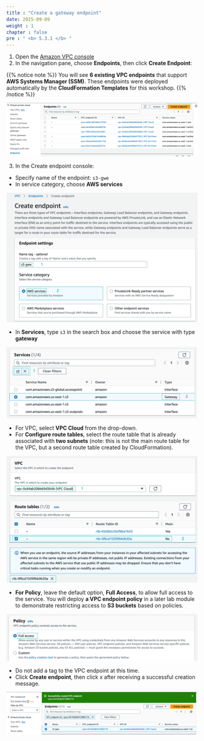 ```yaml
---
title : "Create a gateway endpoint"
date: 2025-09-09
weight : 1
chapter : false
pre : " <b> 5.3.1 </b> "
---
```


1. Open the [Amazon VPC console](https://us-east-1.console.aws.amazon.com/vpc/home?region=us-east-1#Home:)
2. In the navigation pane, choose **Endpoints**, then click **Create Endpoint**:

{{% notice note %}}
You will see **6 existing VPC endpoints** that support **AWS Systems Manager (SSM)**. These endpoints were deployed automatically by the **CloudFormation Templates** for this workshop.
{{% /notice %}}

![endpoint](/images/5-Workshop/5.3-S3-vpc/endpoints.png)

3. In the Create endpoint console:
+ Specify name of the endpoint: ```s3-gwe```
+ In service category, choose **AWS services**

![endpoint](/images/5-Workshop/5.3-S3-vpc/create-s3-gwe1.png)

+ In **Services**, type ```s3``` in the search box and choose the service with type **gateway**

![endpoint](/images/5-Workshop/5.3-S3-vpc/services.png)

+ For VPC, select **VPC Cloud** from the drop-down.
+ For **Configure route tables**, select the route table that is already associated with **two subnets** (note: this is not the main route table for the VPC, but a second route table created by CloudFormation).

![endpoint](/images/5-Workshop/5.3-S3-vpc/vpc.png)

+ **For Policy**, leave the default option, **Full Access**, to allow full access to the service. You will deploy **a VPC endpoint policy** in a later lab module to demonstrate restricting access to **S3 buckets** based on policies.

![endpoint](/images/5-Workshop/5.3-S3-vpc/policy.png)

+ Do not add a tag to the VPC endpoint at this time.
+ Click **Create endpoint**, then click x after receiving a successful creation message.

![endpoint](/images/5-Workshop/5.3-S3-vpc/complete.png)